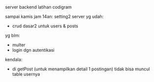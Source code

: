 server backend latihan codigram

sampai kamis jam 14an: setting2 server
yg udah:

- crud dasar2 untuk users & posts

yg blm:

- multer
- login dgn autentikasi

kendala:

- di getPost (untuk menampilkan detail 1 postingan) tidak bisa muncul table usernya
